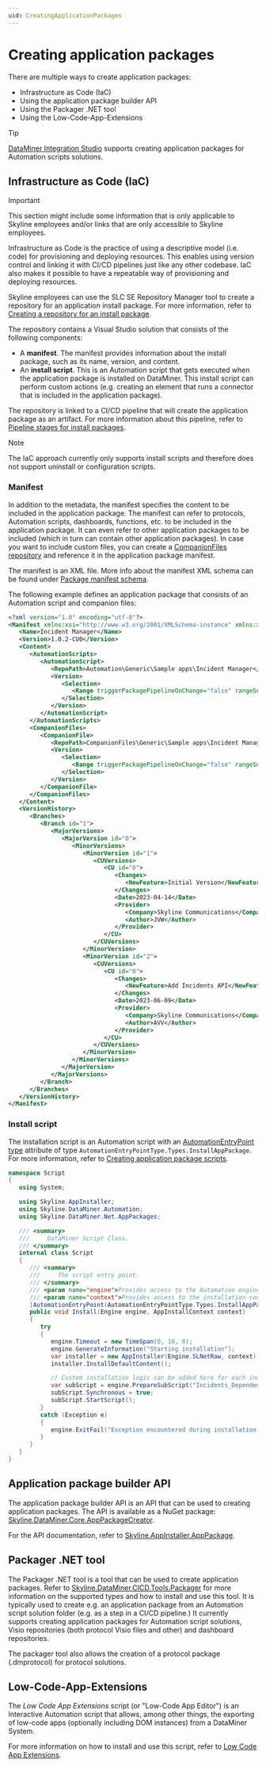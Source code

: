 ```yaml
---
uid: CreatingApplicationPackages
---
```


# Creating application packages

There are multiple ways to create application packages:

- Infrastructure as Code (IaC)
- Using the application package builder API
- Using the Packager .NET tool
- Using the Low-Code-App-Extensions

> [!TIP]
> [DataMiner Integration Studio](xref:Overall_concept_of_the_DataMiner_Integration_Studio) supports creating application packages for Automation scripts solutions.

## Infrastructure as Code (IaC)

> [!IMPORTANT]
> This section might include some information that is only applicable to Skyline employees and/or links that are only accessible to Skyline employees.

Infrastructure as Code is the practice of using a descriptive model (i.e. code) for provisioning and deploying resources. This enables using version control and linking it with CI/CD pipelines just like any other codebase. IaC also makes it possible to have a repeatable way of provisioning and deploying resources.

Skyline employees can use the SLC SE Repository Manager tool to create a repository for an application install package. For more information, refer to [Creating a repository for an install package](xref:Creating_a_repository_for_an_install_package).

The repository contains a Visual Studio solution that consists of the following components:

- A **manifest**. The manifest provides information about the install package, such as its name, version, and content.
- An **install script**. This is an Automation script that gets executed when the application package is installed on DataMiner. This install script can perform custom actions (e.g. creating an element that runs a connector that is included in the application package).

The repository is linked to a CI/CD pipeline that will create the application package as an artifact. For more information about this pipeline, refer to [Pipeline stages for install packages](xref:Pipeline_stages_for_install_packages).

> [!NOTE]
> The IaC approach currently only supports install scripts and therefore does not support uninstall or configuration scripts.

### Manifest

In addition to the metadata, the manifest specifies the content to be included in the application package. The manifest can refer to protocols, Automation scripts, dashboards, functions, etc. to be included in the application package. It can even refer to other application packages to be included (which in turn can contain other application packages). In case you want to include custom files, you can create a [CompanionFiles repository](xref:Repository_types#files) and reference it in the application package manifest.

The manifest is an XML file. More info about the manifest XML schema can be found under [Package manifest schema](xref:SchemaPackageManifest).

The following example defines an application package that consists of an Automation script and companion files:

```xml
<?xml version="1.0" encoding="utf-8"?>
<Manifest xmlns:xsi="http://www.w3.org/2001/XMLSchema-instance" xmlns:xsd="http://www.w3.org/2001/XMLSchema" xmlns="http://www.skyline.be/packageManifest">
   <Name>Incident Manager</Name>
   <Version>1.0.2-CU0</Version>
   <Content>
      <AutomationScripts>
         <AutomationScript>
            <RepoPath>Automation\Generic\Sample apps\Incident Manager</RepoPath>
            <Version>
               <Selection>
                  <Range triggerPackagePipelineOnChange="false" rangeSelection="latestRelease">1.0.0.X</Range>
               </Selection>
            </Version>
         </AutomationScript>
      </AutomationScripts>
      <CompanionFiles>
         <CompanionFile>
            <RepoPath>CompanionFiles\Generic\Sample apps\Incident Manager</RepoPath>
            <Version>
               <Selection>
                  <Range triggerPackagePipelineOnChange="false" rangeSelection="latestRelease">1.0.0.X</Range>
               </Selection>
            </Version>
         </CompanionFile>
      </CompanionFiles>
   </Content>
   <VersionHistory>
      <Branches>
         <Branch id="1">
            <MajorVersions>
               <MajorVersion id="0">
                  <MinorVersions>
                     <MinorVersion id="1">
                        <CUVersions>
                           <CU id="0">
                              <Changes>
                                 <NewFeature>Initial Version</NewFeature>
                              </Changes>
                              <Date>2023-04-14</Date>
                              <Provider>
                                 <Company>Skyline Communications</Company>
                                 <Author>JVW</Author>
                              </Provider>
                           </CU>
                        </CUVersions>
                     </MinorVersion>
                     <MinorVersion id="2">
                        <CUVersions>
                           <CU id="0">
                              <Changes>
                                 <NewFeature>Add Incidents API</NewFeature>
                              </Changes>
                              <Date>2023-06-09</Date>
                              <Provider>
                                 <Company>Skyline Communications</Company>
                                 <Author>AVV</Author>
                              </Provider>
                           </CU>
                        </CUVersions>
                     </MinorVersion>
                  </MinorVersions>
               </MajorVersion>
            </MajorVersions>
         </Branch>
      </Branches>
   </VersionHistory>
</Manifest>
```

### Install script

The installation script is an Automation script with an [AutomationEntryPoint type](xref:Skyline.DataMiner.Automation.AutomationEntryPointType.Types) attribute of type `AutomationEntryPointType.Types.InstallAppPackage`. For more information, refer to [Creating application package scripts](xref:Creating_app_package_scripts).

```csharp
namespace Script
{
   using System;

   using Skyline.AppInstaller;
   using Skyline.DataMiner.Automation;
   using Skyline.DataMiner.Net.AppPackages;

   /// <summary>
   ///     DataMiner Script Class.
   /// </summary>
   internal class Script
   {
      /// <summary>
      ///     The script entry point.
      /// </summary>
      /// <param name="engine">Provides access to the Automation engine.</param>
      /// <param name="context">Provides access to the installation context.</param>
      [AutomationEntryPoint(AutomationEntryPointType.Types.InstallAppPackage)]
      public void Install(Engine engine, AppInstallContext context)
      {
         try
         {
            engine.Timeout = new TimeSpan(0, 10, 0);
            engine.GenerateInformation("Starting installation");
            var installer = new AppInstaller(Engine.SLNetRaw, context);
            installer.InstallDefaultContent();

            // Custom installation logic can be added here for each individual install package.
            var subScript = engine.PrepareSubScript("Incidents_Dependencies_Import");
            subScript.Synchronous = true;
            subScript.StartScript();
         }
         catch (Exception e)
         {
            engine.ExitFail("Exception encountered during installation: " + e);
         }
      }
   }
}
```

## Application package builder API

The application package builder API is an API that can be used to creating application packages. The API is available as a NuGet package: [Skyline.DataMiner.Core.AppPackageCreator](https://www.nuget.org/packages/Skyline.DataMiner.Core.AppPackageCreator).

For the API documentation, refer to [Skyline.AppInstaller.AppPackage](xref:Skyline.AppInstaller.AppPackage).

## Packager .NET tool

The Packager .NET tool is a tool that can be used to create application packages. Refer to [Skyline.DataMiner.CICD.Tools.Packager](https://www.nuget.org/packages/Skyline.DataMiner.CICD.Tools.Packager#readme-body-tab) for more information on the supported types and how to install and use this tool. It is typically used to create e.g. an application package from an Automation script solution folder (e.g. as a step in a CI/CD pipeline.) It currently supports creating application packages for Automation script solutions, Visio repositories (both protocol Visio files and other) and dashboard repositories.

The packager tool also allows the creation of a protocol package (.dmprotocol) for protocol solutions.

## Low-Code-App-Extensions

The *Low Code App Extensions* script (or "Low-Code App Editor") is an Interactive Automation script that allows, among other things, the exporting of low-code apps (optionally including DOM instances) from a DataMiner System.

For more information on how to install and use this script, refer to [Low Code App Extensions](https://github.com/SkylineCommunications/Low-Code-App-Extensions).
